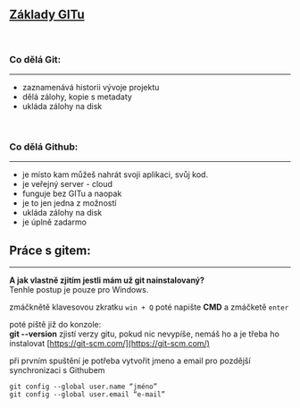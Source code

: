 ## <ins> Základy GITu</ins>
<p>&nbsp;</p>

### Co dělá Git:
___
* zaznamenává historii vývoje projektu
* dělá zálohy, kopie s metadaty
* ukláda zálohy na disk
<p>&nbsp;</p>


### Co dělá Github:
___
* je místo kam můžeš nahrát svoji aplikaci, svůj kod.
* je veřejný server - cloud 
* funguje bez GITu a naopak
* je to jen jedna z možností
* ukláda zálohy na disk
* je úplně zadarmo

## Práce s gitem:
___ 
**A jak vlastně zjitím jestli mám už git nainstalovaný?**\
Tenhle postup je pouze pro Windows.

zmáčknětě klavesovou zkratku `win + Q` poté napište **CMD** a zmáčketě `enter`

poté piště již do konzole:\
**git --version** zjistí verzy gitu, pokud nic nevypíše, nemáš ho 
a je třeba ho instalovat [https://git-scm.com/](https://git-scm.com/)

při prvním spuštění je potřeba vytvořit jmeno a email
pro pozdější synchronizaci s Githubem

```
git config --global user.name “jméno”
git config --global user.email “e-mail”
```


